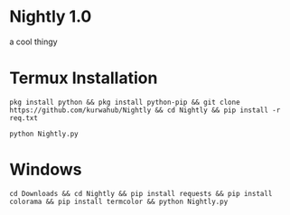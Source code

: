 # Nightly 1.0
a cool thingy
# Termux Installation
```
pkg install python && pkg install python-pip && git clone https://github.com/kurwahub/Nightly && cd Nightly && pip install -r req.txt
```
```
python Nightly.py
```
# Windows
```
cd Downloads && cd Nightly && pip install requests && pip install colorama && pip install termcolor && python Nightly.py
```
